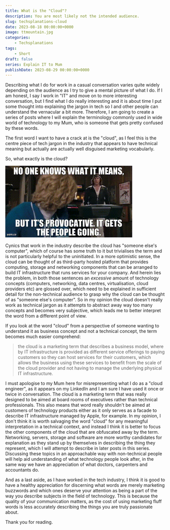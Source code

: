 ```yaml
---
title: What is the "Cloud"?
description: You are most likely not the intended audience.
slug: techsplanations-cloud
date: 2023-08-18 00:00:00+0000
image: ttmountain.jpg
categories:
    - Techsplanations
tags:
    - Short
draft: false
series: Explain IT to Mum
publishDate: 2023-08-29 00:00:00+0000
---
```


Describing what I do for work in a casual conversation varies quite widely depending on the audience as I try to give a mental picture of what I do. If I am honest, I say I work in "IT" and move on to more interesting conversation, but I find what I do really interesting and it is about time I put some thought into explaining the jargon in tech so I and other people can understand the vernacular a bit more. Therefore, I am going to create a series of posts where I will explain the terminology commonly used in wide world of technology to my Mum, who is someone that gets pretty confused by these words. 

The first word I want to have a crack at is the "cloud", as I feel this is the centre piece of tech jargon in the industry that appears to have technical meaning but actually are actually well disguised marketing vocabularly. 

So, what exactly is the cloud?

![](images/meme.gif)

Cynics that work in the industry describe the cloud has "someone else's computer", which of course has some truth to it but trivialises the term and is not particularly helpful to the uninitiated. In a more optimistic sense, the cloud can be thought of as third-party hosted platform that provides computing, storage and networking components that can be arranged to build IT infrastructure that runs services for your company. And herein lies the problem, in both those sentences an *excessive* amount of technology concepts (computers, networking, data centres, virtualisation, cloud providers etc) are glossed over, which need to be explained in sufficient detail for the non-technical audience to grasp why the cloud can be thought of as "someone else's computer". So in my opinion the cloud doesn't really work as  technical jargon as it attempts to abstract away way too many concepts and becomes very subjective, which leads me to better interpret the word from a different point of view. 

If you look at the word "cloud" from a perspective of someone wanting to understand it as business concept and not a technical concept, the term becomes much easier comprehend: 

> the cloud is a marketing term that describes a business model, where by IT infrastructure is provided as different service offerings to paying customers so they can host services for their customers, which allows the business using these services to benefit from the scale of the cloud provider and not having to manage the underlying physical IT infrastructure. 

I must apologise to my Mum here for misrepresenting what I do as a "cloud engineer", as it appears on my LinkedIn and I am sure I have used it once or twice in conversation. The cloud is a marketing term that was really designed to be aimed at board rooms of executives rather than technical professionals. This also means that word really shouldn't be aimed at customers of technology products either as it only serves as a facade to describe IT infrastructure managed by Apple, for example. In my opinion, I don't think it is worth salvaging the word "cloud" for any meaningful interpretation in a technical context, and instead I think it is better to focus the other components of the cloud that are obfuscated away by the term. Networking, servers, storage and software are more worthy candidates for explanation as they stand up by themselves in describing the thing they represent, which I will attempt to describe in later posts in this series. Discussing these topics in an approachable way with non-technical people will help aid understanding of what technology people look after, in the same way we have an appreciation of what doctors, carpenters and accountants do. 

And as a last aside, as I have worked in the tech industry, I think it is good to have a healthy appreciation for discerning what words are merely marketing buzzwords and which ones deserve your attention as being a part of the way you describe subjects in the field of technology. This is because the quality of your communication matters, as the cost of using marketing fluff words is less accurately describing the things you are truly passionate about. 

Thank you for reading. 